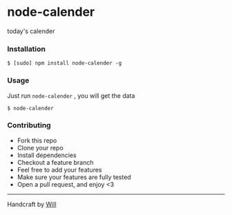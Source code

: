 # node-calender

today's calender


### Installation
````
$ [sudo] npm install node-calender -g
````

### Usage
Just run `node-calender` , you will get the data
````
$ node-calender
````

### Contributing
- Fork this repo
- Clone your repo
- Install dependencies
- Checkout a feature branch
- Feel free to add your features
- Make sure your features are fully tested
- Open a pull request, and enjoy <3

---
Handcraft by [Will](https://github.com/yunheli)
